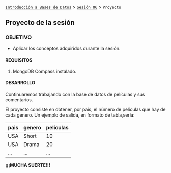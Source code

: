 [`Introducción a Bases de Datos`](../../Readme.md) > [`Sesión 06`](../Readme.md) > `Proyecto`
	
## Proyecto de la sesión

### OBJETIVO 

- Aplicar los conceptos adquiridos durante la sesión.

#### REQUISITOS 

1. MongoDB Compass instalado.

#### DESARROLLO

Continuaremos trabajando con la base de datos de películas y sus comentarios.

El proyecto consiste en obtener, por país, el número de películas que hay de cada genero. Un ejemplo de salida, en formato de tabla,sería:

| pais | genero | peliculas |
| ---- | ------ | --------- |
| USA  | Short  | 10        |
| USA  | Drama  | 20        |
| ...  | ...    | ...       |

**¡¡¡MUCHA SUERTE!!!**

